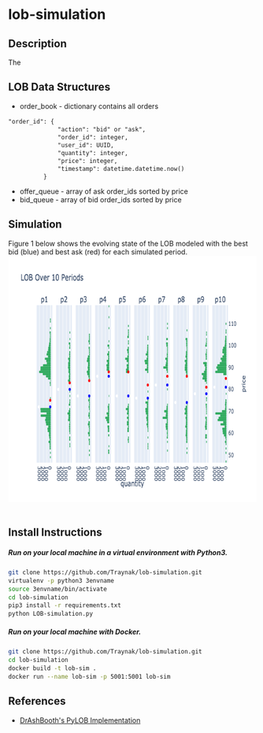 # lob-simulation


## Description
The 


## LOB Data Structures
- order_book - dictionary contains all orders
```
"order_id": {
              "action": "bid" or "ask",
              "order_id": integer,
              "user_id": UUID,
              "quantity": integer,
              "price": integer,
              "timestamp": datetime.datetime.now()
          }
```          
- offer_queue - array of ask order_ids sorted by price
- bid_queue - array of bid order_ids sorted by price


## Simulation

Figure 1 below shows the evolving state of the LOB modeled with the best bid (blue) and best ask (red) for each simulated period.
<img src="images/lob_evolution.png"  width="700" height="500">
<br><br>


## Install Instructions
##### Run on your local machine in a virtual environment with Python3.
```sh
git clone https://github.com/Traynak/lob-simulation.git
virtualenv -p python3 3envname
source 3envname/bin/activate
cd lob-simulation
pip3 install -r requirements.txt
python LOB-simulation.py
```

##### Run on your local machine with Docker.
```sh
git clone https://github.com/Traynak/lob-simulation.git
cd lob-simulation
docker build -t lob-sim .
docker run --name lob-sim -p 5001:5001 lob-sim
```


## References
*  [DrAshBooth's PyLOB Implementation](https://github.com/DrAshBooth/PyLOB/wiki/Implementation)

